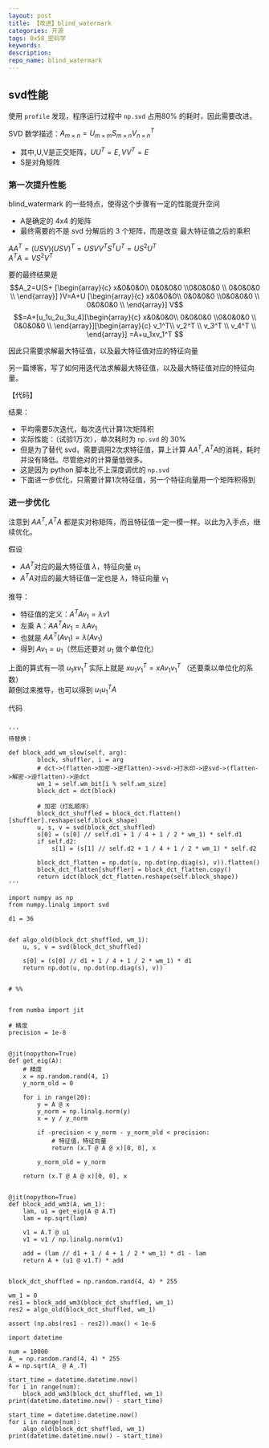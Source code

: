 ```yaml
---
layout: post
title: 【改进】blind_watermark
categories: 开源
tags: 0x58_密码学
keywords:
description:
repo_name: blind_watermark
---
```



## svd性能

使用 `profile` 发现，程序运行过程中 `np.svd` 占用80% 的耗时，因此需要改进。



SVD 数学描述：$A_{m\times n}=U_{m\times m}S_{m\times n}V_{n\times n}^T$
- 其中,U,V是正交矩阵，$UU^T=E, VV^T=E$
- S是对角矩阵

### 第一次提升性能

blind_watermark 的一些特点，使得这个步骤有一定的性能提升空间
- A是确定的 4x4 的矩阵
- 最终需要的不是 svd 分解后的 3 个矩阵，而是改变 最大特征值之后的乘积

$AA^T=(USV)(USV)^T=USVV^TS^TU^T=US^2U^T$  
$A^TA=VS^2V^T$  

要的最终结果是
$$A_2=U(S+
[\begin{array}{c}
    x&0&0&0\\ 0&0&0&0 \\0&0&0&0 \\ 0&0&0&0 \\
    \end{array}]
    )V=A+U
[\begin{array}{c}
    x&0&0&0\\ 0&0&0&0 \\0&0&0&0 \\ 0&0&0&0 \\
    \end{array}]
    V$$
$$=A+[u_1u_2u_3u_4][\begin{array}{c}
    x&0&0&0\\ 0&0&0&0 \\0&0&0&0 \\ 0&0&0&0 \\
    \end{array}][\begin{array}{c}
    v_1^T\\ v_2^T \\ v_3^T \\ v_4^T \\
    \end{array}]
=A+u_1xv_1^T
$$

因此只需要求解最大特征值，以及最大特征值对应的特征向量

另一篇博客，写了如何用迭代法求解最大特征值，以及最大特征值对应的特征向量。

【代码】

结果：
- 平均需要5次迭代，每次迭代计算1次矩阵积
- 实际性能：（试验1万次），单次耗时为 `np.svd` 的 30%
- 但是为了替代 svd，需要调用2次求特征值，算上计算 $AA^T,A^TA$的消耗，耗时并没有降低。尽管绝对的计算量低很多。
- 这是因为 python 脚本比不上深度调优的 `np.svd`
- 下面进一步优化，只需要计算1次特征值，另一个特征向量用一个矩阵积得到

### 进一步优化

注意到 $AA^T,A^TA$ 都是实对称矩阵，而且特征值一定一模一样。以此为入手点，继续优化。

假设
- $AA^T$对应的最大特征值 $\lambda$，特征向量 $u_1$
- $A^TA$对应的最大特征值一定也是 $\lambda$，特征向量 $v_1$

推导：
- 特征值的定义：$A^TAv_1=\lambda v1$
- 左乘 A：$AA^TAv_1=\lambda A v_1$
- 也就是 $AA^T(Av_1) =\lambda (A v_1)$
- 得到 $Av_1=u_1$（然后还要对 $u_1$ 做个单位化）

上面的算式有一项 $u_1xv_1^T$ 实际上就是 $x u_1 v_1^T = x A v_1 v_1^T$ （还要乘以单位化的系数）  
颠倒过来推导，也可以得到 $u_1u_1^T A$


代码
```

'''
待替换：

def block_add_wm_slow(self, arg):
        block, shuffler, i = arg
        # dct->(flatten->加密->逆flatten)->svd->打水印->逆svd->(flatten->解密->逆flatten)->逆dct
        wm_1 = self.wm_bit[i % self.wm_size]
        block_dct = dct(block)

        # 加密（打乱顺序）
        block_dct_shuffled = block_dct.flatten()[shuffler].reshape(self.block_shape)
        u, s, v = svd(block_dct_shuffled)
        s[0] = (s[0] // self.d1 + 1 / 4 + 1 / 2 * wm_1) * self.d1
        if self.d2:
            s[1] = (s[1] // self.d2 + 1 / 4 + 1 / 2 * wm_1) * self.d2

        block_dct_flatten = np.dot(u, np.dot(np.diag(s), v)).flatten()
        block_dct_flatten[shuffler] = block_dct_flatten.copy()
        return idct(block_dct_flatten.reshape(self.block_shape))
'''

import numpy as np
from numpy.linalg import svd

d1 = 36


def algo_old(block_dct_shuffled, wm_1):
    u, s, v = svd(block_dct_shuffled)

    s[0] = (s[0] // d1 + 1 / 4 + 1 / 2 * wm_1) * d1
    return np.dot(u, np.dot(np.diag(s), v))


# %%


from numba import jit

# 精度
precision = 1e-8


@jit(nopython=True)
def get_eig(A):
    # 精度
    x = np.random.rand(4, 1)
    y_norm_old = 0

    for i in range(20):
        y = A @ x
        y_norm = np.linalg.norm(y)
        x = y / y_norm

        if -precision < y_norm - y_norm_old < precision:
            # 特征值，特征向量
            return (x.T @ A @ x)[0, 0], x

        y_norm_old = y_norm

    return (x.T @ A @ x)[0, 0], x


@jit(nopython=True)
def block_add_wm3(A, wm_1):
    lam, u1 = get_eig(A @ A.T)
    lam = np.sqrt(lam)

    v1 = A.T @ u1
    v1 = v1 / np.linalg.norm(v1)

    add = (lam // d1 + 1 / 4 + 1 / 2 * wm_1) * d1 - lam
    return A + (u1 @ v1.T) * add


block_dct_shuffled = np.random.rand(4, 4) * 255

wm_1 = 0
res1 = block_add_wm3(block_dct_shuffled, wm_1)
res2 = algo_old(block_dct_shuffled, wm_1)

assert (np.abs(res1 - res2)).max() < 1e-6

import datetime

num = 10000
A_ = np.random.rand(4, 4) * 255
A = np.sqrt(A_ @ A_.T)

start_time = datetime.datetime.now()
for i in range(num):
    block_add_wm3(block_dct_shuffled, wm_1)
print(datetime.datetime.now() - start_time)

start_time = datetime.datetime.now()
for i in range(num):
    algo_old(block_dct_shuffled, wm_1)
print(datetime.datetime.now() - start_time)

```